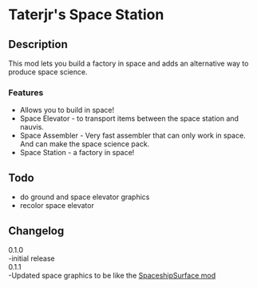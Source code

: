 # Taterjr's Space Station

## Description
This mod lets you build a factory in space and adds an alternative way to produce space science.  
### Features
- Allows you to build in space!  
	<!--image/gif of space factory-->
- Space Elevator - to transport items between the space station and nauvis.  
	<!--image/gif of space elevator-->
- Space Assembler - Very fast assembler that can only work in space. And can make the space science pack.  
	<!--image/gif of space assembler-->
- Space Station - a factory in space!  
	<!--image/gif of space factory-->
## Todo
- do ground and space elevator graphics
- recolor space elevator

## Changelog
0.1.0  
-initial release  
0.1.1  
-Updated space graphics to be like the [SpaceshipSurface mod](https://mods.factorio.com/mod/SpaceshipSurface)  
